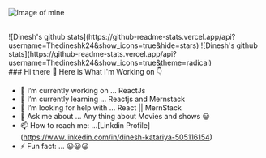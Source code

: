 ![Image of mine](https://pbs.twimg.com/profile_banners/3701587879/1597635871/1500x500)

<br />
![Dinesh's github stats](https://github-readme-stats.vercel.app/api?username=Thedineshk24&show_icons=true&hide=stars)
![Dinesh's github stats](https://github-readme-stats.vercel.app/api?username=Thedineshk24&show_icons=true&theme=radical)
<br />
### Hi there 👋 Here is What I'm Working on 👇





- 🔭 I’m currently working on ... ReactJs
- 🌱 I’m currently learning ... Reactjs and Mernstack
- 🤔 I’m looking for help with ... React || MernStack
- 💬 Ask me about ... Any thing about Movies and shows 😀
- 📫 How to reach me: ...[Linkdin Profile] (https://www.linkedin.com/in/dinesh-katariya-505116154)
- ⚡ Fun fact: ... 😀😀😀
